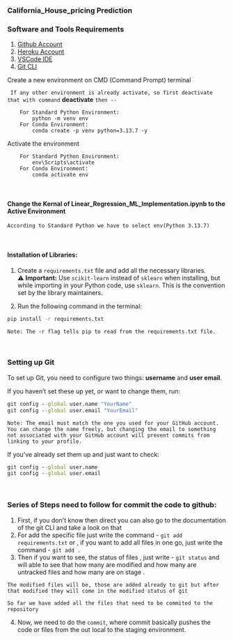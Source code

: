 ### California_House_pricing Prediction

### Software and Tools Requirements

1. [Github Account](https://github.com/)
2. [Heroku Account](https://www.heroku.com/) 
3. [VSCode IDE](https://code.visualstudio.com/)
4. [Git CLI](https://git-scm.com/book/en/v2/Getting-Started-The-Command-Line)



Create a new environment on CMD (Command Prompt) terminal

``` If any other environment is already activate, so first deactivate that with command```          **deactivate**   ``` then --     ```


``` 
    For Standard Python Environment:     
        python -m venv env
    For Conda Environment:
        conda create -p venv python=3.13.7 -y  
```


Activate the environment 

```
    For Standard Python Environment:
        env\Scripts\activate
    For Conda Environment:
        conda activate env       
```

<br>

#### Change the Kernal of Linear_Regression_ML_Implementation.ipynb to the Active Environment 
``` According to Standard Python we have to select env(Python 3.13.7) ```


<br> 


#### Installation of Libraries:

1. Create a `requirements.txt` file and add all the necessary libraries.  
   ⚠️ **Important:** Use `scikit-learn` instead of `sklearn` when installing, but while importing in your Python code, use `sklearn`. This is the convention set by the library maintainers.

2. Run the following command in the terminal:

```cmd
pip install -r requirements.txt
```

```Note: The -r flag tells pip to read from the requirements.txt file.```



<br> 
 

### Setting up Git

To set up Git, you need to configure two things: **username** and **user email**.  

If you haven’t set these up yet, or want to change them, run:

```cmd
git config --global user.name "YourName"
git config --global user.email "YourEmail"
```

```
Note: The email must match the one you used for your GitHub account. You can change the name freely, but changing the email to something not associated with your GitHub account will prevent commits from linking to your profile.
```
If you’ve already set them up and just want to check:

```cmd
git config --global user.name
git config --global user.email
```

<br> 


### Series of Steps need to follow for commit the code to github: 
1. First, if you don't know then direct you can also go to the documentation of the git CLI and take a look on that
2. For add the specific file just write the command -    ``git add requirements.txt``
    or , if you want to add all files in one go, just write the command - `` git add . `` 
3. Then if you want to see, the status of files , just write - `` git status `` and will able to see that how many are modified and how many are untracked files and how many are on stage .

`The modified files will be, those are added already to git but after that modified they will come in the modified status of git`

`` So far we have added all the files that need to be commited to the repository `` 

4. Now, we need to do the `commit`, where commit basically pushes the code or files from the out local to the staging environment.
